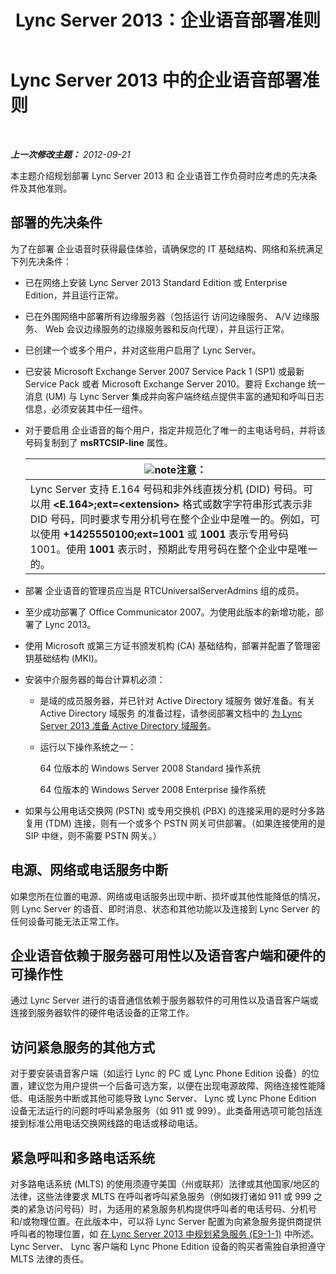 ﻿---
title: Lync Server 2013：企业语音部署准则
TOCTitle: 企业语音部署准则
ms:assetid: 8985bd93-7613-4cef-9c89-51df6049ed9b
ms:mtpsurl: https://technet.microsoft.com/zh-cn/library/Gg398694(v=OCS.15)
ms:contentKeyID: 49313511
ms.date: 05/19/2016
mtps_version: v=OCS.15
ms.translationtype: HT
---

# Lync Server 2013 中的企业语音部署准则

 

_**上一次修改主题：** 2012-09-21_

本主题介绍规划部署 Lync Server 2013 和 企业语音工作负荷时应考虑的先决条件及其他准则。

## 部署的先决条件

为了在部署 企业语音时获得最佳体验，请确保您的 IT 基础结构、网络和系统满足下列先决条件：

  - 已在网络上安装 Lync Server 2013 Standard Edition 或 Enterprise Edition，并且运行正常。

  - 已在外围网络中部署所有边缘服务器（包括运行 访问边缘服务、 A/V 边缘服务、 Web 会议边缘服务的边缘服务器和反向代理），并且运行正常。

  - 已创建一个或多个用户，并对这些用户启用了 Lync Server。

  - 已安装 Microsoft Exchange Server 2007 Service Pack 1 (SP1) 或最新 Service Pack 或者 Microsoft Exchange Server 2010。要将 Exchange 统一消息 (UM) 与 Lync Server 集成并向客户端终结点提供丰富的通知和呼叫日志信息，必须安装其中任一组件。

  - 对于要启用 企业语音的每个用户，指定并规范化了唯一的主电话号码，并将该号码复制到了 **msRTCSIP-line** 属性。
    
    <table>
    <thead>
    <tr class="header">
    <th><img src="images/Dn783119.note(OCS.15).gif" title="note" alt="note" />注意：</th>
    </tr>
    </thead>
    <tbody>
    <tr class="odd">
    <td>Lync Server 支持 E.164 号码和非外线直拨分机 (DID) 号码。可以用 <strong>&lt;E.164&gt;;ext=&lt;extension&gt;</strong> 格式或数字字符串形式表示非 DID 号码，同时要求专用分机号在整个企业中是唯一的。例如，可以使用 <strong>+1425550100;ext=1001</strong> 或 <strong>1001</strong> 表示专用号码 1001。使用 <strong>1001</strong> 表示时，预期此专用号码在整个企业中是唯一的。</td>
    </tr>
    </tbody>
    </table>


  - 部署 企业语音的管理员应当是 RTCUniversalServerAdmins 组的成员。

  - 至少成功部署了 Office Communicator 2007。为使用此版本的新增功能，部署了 Lync 2013。

  - 使用 Microsoft 或第三方证书颁发机构 (CA) 基础结构，部署并配置了管理密钥基础结构 (MKI)。

  - 安装中介服务器的每台计算机必须：
    
      - 是域的成员服务器，并已针对 Active Directory 域服务 做好准备。有关 Active Directory 域服务 的准备过程，请参阅部署文档中的 [为 Lync Server 2013 准备 Active Directory 域服务](lync-server-2013-preparing-active-directory-domain-services.md)。
    
      - 运行以下操作系统之一：
        
           64 位版本的 Windows Server 2008 Standard 操作系统
        
           64 位版本的 Windows Server 2008 Enterprise 操作系统

  - 如果与公用电话交换网 (PSTN) 或专用交换机 (PBX) 的连接采用的是时分多路复用 (TDM) 连接，则有一个或多个 PSTN 网关可供部署。（如果连接使用的是 SIP 中继，则不需要 PSTN 网关。）

## 电源、网络或电话服务中断

如果您所在位置的电源、网络或电话服务出现中断、损坏或其他性能降低的情况，则 Lync Server 的语音、即时消息、状态和其他功能以及连接到 Lync Server 的任何设备可能无法正常工作。

## 企业语音依赖于服务器可用性以及语音客户端和硬件的可操作性

通过 Lync Server 进行的语音通信依赖于服务器软件的可用性以及语音客户端或连接到服务器软件的硬件电话设备的正常工作。

## 访问紧急服务的其他方式

对于要安装语音客户端（如运行 Lync 的 PC 或 Lync Phone Edition 设备）的位置，建议您为用户提供一个后备可选方案，以便在出现电源故障、网络连接性能降低、电话服务中断或其他可能导致 Lync Server、 Lync 或 Lync Phone Edition 设备无法运行的问题时呼叫紧急服务（如 911 或 999）。此类备用选项可能包括连接到标准公用电话交换网线路的电话或移动电话。

## 紧急呼叫和多路电话系统

对多路电话系统 (MLTS) 的使用须遵守美国（州或联邦）法律或其他国家/地区的法律，这些法律要求 MLTS 在呼叫者呼叫紧急服务（例如拨打诸如 911 或 999 之类的紧急访问号码）时，为适用的紧急服务机构提供呼叫者的电话号码、分机号和/或物理位置。在此版本中，可以将 Lync Server 配置为向紧急服务提供商提供呼叫者的物理位置，如 [在 Lync Server 2013 中规划紧急服务 (E9-1-1)](lync-server-2013-planning-for-emergency-services-e9-1-1.md) 中所述。 Lync Server、 Lync 客户端和 Lync Phone Edition 设备的购买者需独自承担遵守 MLTS 法律的责任。

